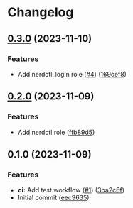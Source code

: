 # Changelog

## [0.3.0](https://github.com/hostinger/ansible-collection-core/compare/v0.2.0...v0.3.0) (2023-11-10)


### Features

* Add nerdctl_login role ([#4](https://github.com/hostinger/ansible-collection-core/issues/4)) ([169cef8](https://github.com/hostinger/ansible-collection-core/commit/169cef870080c6530961c3e34d7eef616920750b))

## [0.2.0](https://github.com/hostinger/ansible-collection-core/compare/v0.1.0...v0.2.0) (2023-11-09)


### Features

* Add nerdctl role ([ffb89d5](https://github.com/hostinger/ansible-collection-core/commit/ffb89d57540a7af44173363eca10e3f7da0fed66))

## 0.1.0 (2023-11-09)


### Features

* **ci:** Add test workflow ([#1](https://github.com/hostinger/ansible-collection-core/issues/1)) ([3ba2c6f](https://github.com/hostinger/ansible-collection-core/commit/3ba2c6f48d6c993794ae6bc6ae4916978c4e5690))
* Initial commit ([eec9635](https://github.com/hostinger/ansible-collection-core/commit/eec96359db09662b5058ae53987b2498b4945adb))
